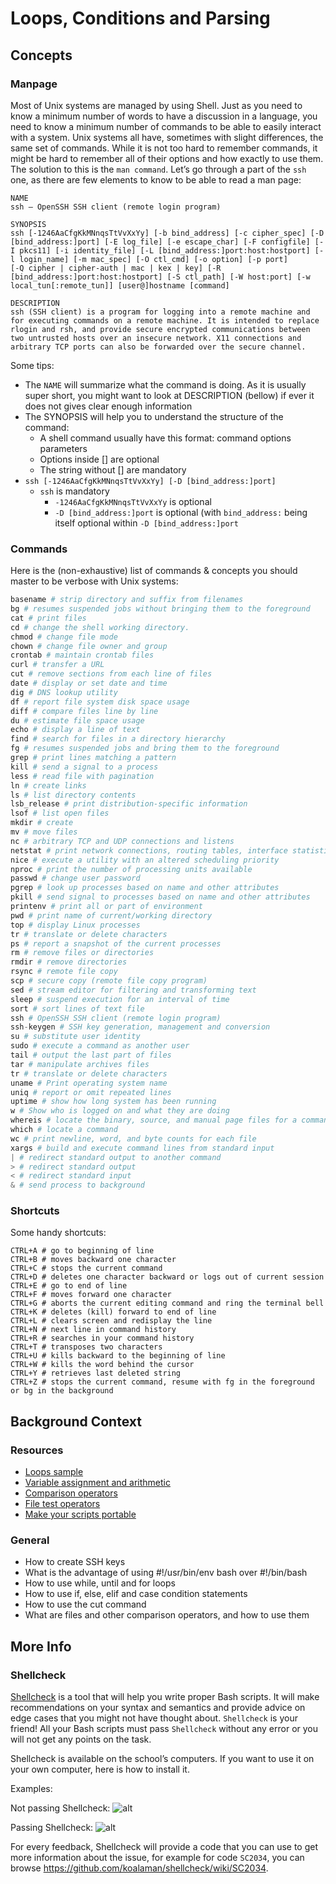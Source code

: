 # Loops, Conditions and Parsing

## Concepts
### Manpage
Most of Unix systems are managed by using Shell. Just as you need to know a minimum number of words to have a discussion in a language, you need to know a minimum number of commands to be able to easily interact with a system. Unix systems all have, sometimes with slight differences, the same set of commands. While it is not too hard to remember commands, it might be hard to remember all of their options and how exactly to use them. The solution to this is the ```man command```. Let’s go through a part of the ```ssh``` one, as there are few elements to know to be able to read a man page:
```
NAME
ssh — OpenSSH SSH client (remote login program)

SYNOPSIS
ssh [-1246AaCfgKkMNnqsTtVvXxYy] [-b bind_address] [-c cipher_spec] [-D [bind_address:]port] [-E log_file] [-e escape_char] [-F configfile] [-I pkcs11] [-i identity_file] [-L [bind_address:]port:host:hostport] [-l login_name] [-m mac_spec] [-O ctl_cmd] [-o option] [-p port]
[-Q cipher | cipher-auth | mac | kex | key] [-R [bind_address:]port:host:hostport] [-S ctl_path] [-W host:port] [-w local_tun[:remote_tun]] [user@]hostname [command]

DESCRIPTION
ssh (SSH client) is a program for logging into a remote machine and for executing commands on a remote machine. It is intended to replace rlogin and rsh, and provide secure encrypted communications between two untrusted hosts over an insecure network. X11 connections and arbitrary TCP ports can also be forwarded over the secure channel.
```
Some tips:
- The ```NAME``` will summarize what the command is doing. As it is usually super short, you might want to look at DESCRIPTION (bellow) if ever it does not gives clear enough information
- The SYNOPSIS will help you to understand the structure of the command:
    - A shell command usually have this format: command options parameters
    - Options inside [] are optional
    - The string without [] are mandatory
- ```ssh [-1246AaCfgKkMNnqsTtVvXxYy] [-D [bind_address:]port]```
    - ```ssh``` is mandatory
        - ```-1246AaCfgKkMNnqsTtVvXxYy``` is optional
        - ```-D [bind_address:]port``` is optional (with ```bind_address:``` being itself optional within ```-D [bind_address:]port```

### Commands
Here is the (non-exhaustive) list of commands & concepts you should master to be verbose with Unix systems:
```awk # pattern scanning and processing language
basename # strip directory and suffix from filenames
bg # resumes suspended jobs without bringing them to the foreground
cat # print files
cd # change the shell working directory.
chmod # change file mode
chown # change file owner and group
crontab # maintain crontab files
curl # transfer a URL
cut # remove sections from each line of files
date # display or set date and time
dig # DNS lookup utility
df # report file system disk space usage
diff # compare files line by line
du # estimate file space usage
echo # display a line of text
find # search for files in a directory hierarchy
fg # resumes suspended jobs and bring them to the foreground
grep # print lines matching a pattern
kill # send a signal to a process
less # read file with pagination
ln # create links
ls # list directory contents
lsb_release # print distribution-specific information
lsof # list open files
mkdir # create
mv # move files
nc # arbitrary TCP and UDP connections and listens
netstat # print network connections, routing tables, interface statistics...
nice # execute a utility with an altered scheduling priority
nproc # print the number of processing units available
passwd # change user password
pgrep # look up processes based on name and other attributes
pkill # send signal to processes based on name and other attributes
printenv # print all or part of environment
pwd # print name of current/working directory
top # display Linux processes
tr # translate or delete characters
ps # report a snapshot of the current processes
rm # remove files or directories
rmdir # remove directories
rsync # remote file copy
scp # secure copy (remote file copy program)
sed # stream editor for filtering and transforming text
sleep # suspend execution for an interval of time
sort # sort lines of text file
ssh # OpenSSH SSH client (remote login program)
ssh-keygen # SSH key generation, management and conversion
su # substitute user identity
sudo # execute a command as another user
tail # output the last part of files
tar # manipulate archives files
tr # translate or delete characters
uname # Print operating system name
uniq # report or omit repeated lines
uptime # show how long system has been running
w # Show who is logged on and what they are doing
whereis # locate the binary, source, and manual page files for a command
which # locate a command
wc # print newline, word, and byte counts for each file
xargs # build and execute command lines from standard input
| # redirect standard output to another command
> # redirect standard output
< # redirect standard input
& # send process to background
```
### Shortcuts
Some handy shortcuts:
```
CTRL+A # go to beginning of line
CTRL+B # moves backward one character
CTRL+C # stops the current command
CTRL+D # deletes one character backward or logs out of current session
CTRL+E # go to end of line
CTRL+F # moves forward one character
CTRL+G # aborts the current editing command and ring the terminal bell
CTRL+K # deletes (kill) forward to end of line
CTRL+L # clears screen and redisplay the line
CTRL+N # next line in command history
CTRL+R # searches in your command history
CTRL+T # transposes two characters
CTRL+U # kills backward to the beginning of line
CTRL+W # kills the word behind the cursor
CTRL+Y # retrieves last deleted string
CTRL+Z # stops the current command, resume with fg in the foreground or bg in the background
```

## Background Context
### Resources
- [Loops sample](https://tldp.org/LDP/Bash-Beginners-Guide/html/sect_09_01.html)
- [Variable assignment and arithmetic](https://tldp.org/LDP/abs/html/ops.html)
- [Comparison operators](https://tldp.org/LDP/abs/html/comparison-ops.html)
- [File test operators](https://tldp.org/LDP/abs/html/fto.html)
- [Make your scripts portable](https://www.cyberciti.biz/tips/finding-bash-perl-python-portably-using-env.html)

### General
- How to create SSH keys
- What is the advantage of using #!/usr/bin/env bash over #!/bin/bash
- How to use while, until and for loops
- How to use if, else, elif and case condition statements
- How to use the cut command
- What are files and other comparison operators, and how to use them
## More Info
### Shellcheck
[Shellcheck](https://github.com/koalaman/shellcheck) is a tool that will help you write proper Bash scripts. It will make recommendations on your syntax and semantics and provide advice on edge cases that you might not have thought about. ```Shellcheck``` is your friend! All your Bash scripts must pass ```Shellcheck``` without any error or you will not get any points on the task.

Shellcheck is available on the school’s computers. If you want to use it on your own computer, here is how to install it.

Examples:

Not passing Shellcheck:
![alt](https://s3.amazonaws.com/intranet-projects-files/holbertonschool-sysadmin_devops/251/Vxotqyj.png)

Passing Shellcheck:
![alt](https://s3.amazonaws.com/intranet-projects-files/holbertonschool-sysadmin_devops/251/ubHWxDU.png)

For every feedback, Shellcheck will provide a code that you can use to get more information about the issue, for example for code ```SC2034```, you can browse https://github.com/koalaman/shellcheck/wiki/SC2034.
